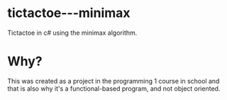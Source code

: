 # tictactoe---minimax
Tictactoe in c# using the minimax algorithm.
# Why?
This was created as a project in the programming 1 course in school and that is also why it's a functional-based program, and not object oriented. 
